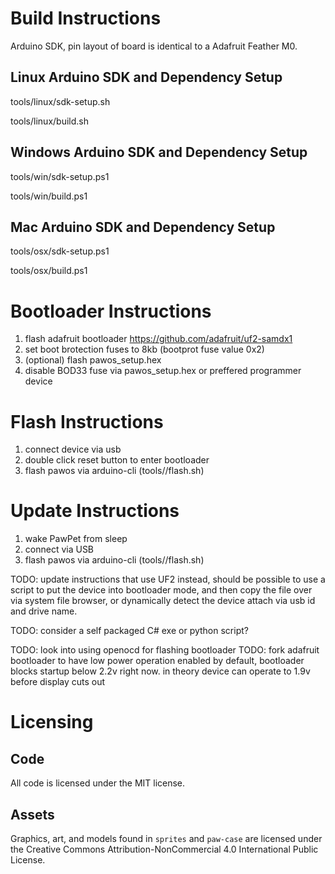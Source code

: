 # Build Instructions

Arduino SDK, pin layout of board is identical to a Adafruit Feather M0. 

## Linux Arduino SDK and Dependency Setup
tools/linux/sdk-setup.sh

tools/linux/build.sh

## Windows Arduino SDK and Dependency Setup
tools/win/sdk-setup.ps1

tools/win/build.ps1

## Mac Arduino SDK and Dependency Setup
tools/osx/sdk-setup.ps1

tools/osx/build.ps1

# Bootloader Instructions

1. flash adafruit bootloader https://github.com/adafruit/uf2-samdx1
2. set boot brotection fuses to 8kb (bootprot fuse value 0x2)
3. (optional) flash pawos_setup.hex
4. disable BOD33 fuse via pawos_setup.hex or preffered programmer device

# Flash Instructions

1. connect device via usb
2. double click reset button to enter bootloader
3. flash pawos via arduino-cli (tools/<plat>/flash.sh)

# Update Instructions
1. wake PawPet from sleep
2. connect via USB
3. flash pawos via arduino-cli (tools/<plat>/flash.sh)

TODO: update instructions that use UF2 instead, should be possible to use a script to put the device into bootloader mode, and then copy the file over via system file browser, or dynamically detect the device attach via usb id and drive name.

TODO: consider a self packaged C# exe or python script?

TODO: look into using openocd for flashing bootloader
TODO: fork adafruit bootloader to have low power operation enabled by default, bootloader blocks startup below 2.2v right now. in theory device can operate to 1.9v before display cuts out

# Licensing 

## Code
All code is licensed under the MIT license.

## Assets
Graphics, art, and models found in `sprites` and `paw-case` are licensed under the Creative Commons Attribution-NonCommercial 4.0 International Public License.  